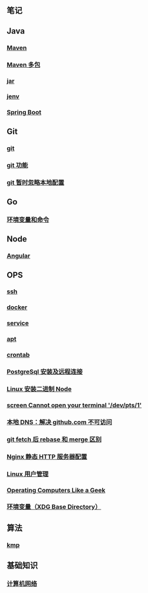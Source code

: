 ## 笔记

## Java

### [Maven](./maven/main.md)

### [Maven 多包](./maven/multiple_package.md)

### [jar](./jar/main.md)

### [jenv](./jenv/main.md)

### [Spring Boot](./spring_boot/main.md)

## Git

### [git](./git/main.md)

### [git 功能](./git_function_oriented/main.md)

### [git 暂时忽略本地配置](./git_ignore_local_config/main.md)

## Go

### [环境变量和命令](./go_commands_and_environment_variables/main.md)

## Node

### [Angular](./angular/main.md)

## OPS

### [ssh](./ssh/main.md)

### [docker](./docker/main.md)

### [service](./service/main.md)

### [apt](./apt/main.md)

### [crontab](./crontab/main.md)

### [PostgreSql 安装及远程连接](./postgresql/main.md)

### [Linux 安装二进制 Node](./linux_install_node/main.md)

### [screen Cannot open your terminal '/dev/pts/1'](./screen_Cannot_open_your_terminal/main.md)

### [本地 DNS：解决 github.com 不可访问](./local_dns/main.md)

### [git fetch 后 rebase 和 merge 区别](./git/fetch_and_merge/main.md)

### [Nginx 静态 HTTP 服务器配置](./nginx_http/main.md)

### [Linux 用户管理](/linux_user_management/main.md)

### [Operating Computers Like a Geek](./operating_computers_like_a_geek/main.md)

### [环境变量（XDG Base Directory）](./XDG/main.md)

## 算法

### [kmp](./kmp/main.md)

## 基础知识

### [计算机网络](./computer_network/main.md)